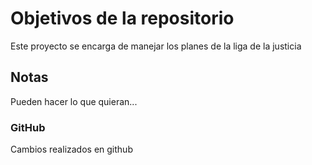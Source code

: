 # Objetivos de la repositorio

Este proyecto se encarga de manejar los planes de la liga de la justicia


## Notas
Pueden hacer lo que quieran...


### GitHub
Cambios realizados en github

